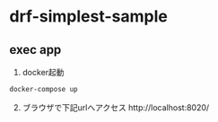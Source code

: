 # drf-simplest-sample

## exec app

1. docker起動
```bash
docker-compose up
```

2. ブラウザで下記urlへアクセス
http://localhost:8020/
